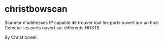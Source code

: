 # christbowscan
Scanner d'addresses IP capable de trouver tout les ports ouvert sur un host 
Detecter les ports ouvert sur différents HOSTS 

By Christ bowel 
